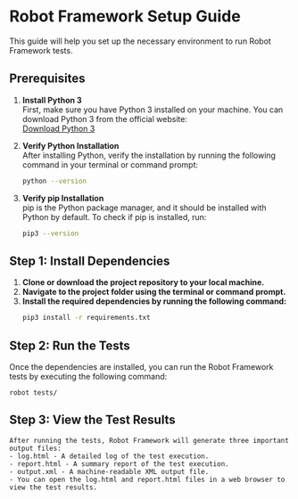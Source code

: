 # Robot Framework Setup Guide

This guide will help you set up the necessary environment to run Robot Framework tests.

## Prerequisites

1. **Install Python 3**  
   First, make sure you have Python 3 installed on your machine. You can download Python 3 from the official website:  
   [Download Python 3](https://www.python.org/downloads/)

2. **Verify Python Installation**  
   After installing Python, verify the installation by running the following command in your terminal or command prompt:
   
   ```bash
   python --version

2. **Verify pip Installation**  
   pip is the Python package manager, and it should be installed with Python by default. To check if pip is installed, run:
   ```bash
   pip3 --version

## Step 1: Install Dependencies
   1. **Clone or download the project repository to your local machine.**
   2. **Navigate to the project folder using the terminal or command prompt.**
   3. **Install the required dependencies by running the following command:**
      ```bash
      pip3 install -r requirements.txt

## Step 2: Run the Tests
   Once the dependencies are installed, you can run the Robot Framework tests by executing the following command:
   
    robot tests/
  
    
## Step 3: View the Test Results
    After running the tests, Robot Framework will generate three important output files:
    - log.html - A detailed log of the test execution.
    - report.html - A summary report of the test execution.
    - output.xml - A machine-readable XML output file.
    - You can open the log.html and report.html files in a web browser to view the test results.
